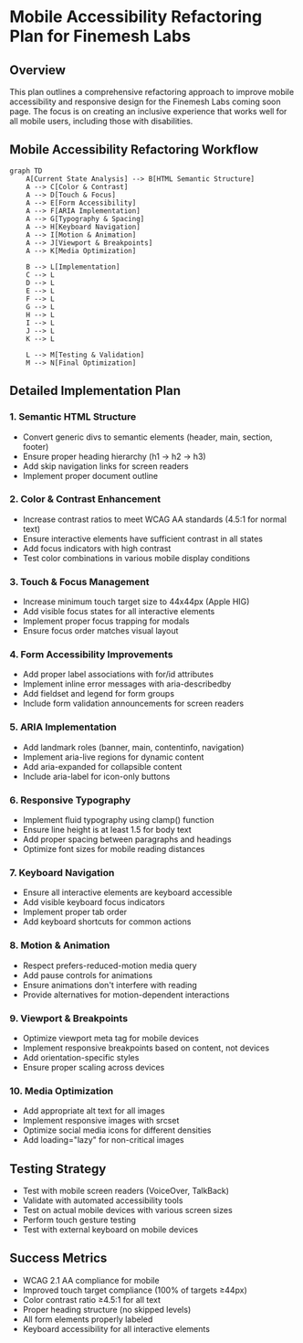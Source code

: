# Mobile Accessibility Refactoring Plan for Finemesh Labs

## Overview
This plan outlines a comprehensive refactoring approach to improve mobile accessibility and responsive design for the Finemesh Labs coming soon page. The focus is on creating an inclusive experience that works well for all mobile users, including those with disabilities.

## Mobile Accessibility Refactoring Workflow

```mermaid
graph TD
    A[Current State Analysis] --> B[HTML Semantic Structure]
    A --> C[Color & Contrast]
    A --> D[Touch & Focus]
    A --> E[Form Accessibility]
    A --> F[ARIA Implementation]
    A --> G[Typography & Spacing]
    A --> H[Keyboard Navigation]
    A --> I[Motion & Animation]
    A --> J[Viewport & Breakpoints]
    A --> K[Media Optimization]
    
    B --> L[Implementation]
    C --> L
    D --> L
    E --> L
    F --> L
    G --> L
    H --> L
    I --> L
    J --> L
    K --> L
    
    L --> M[Testing & Validation]
    M --> N[Final Optimization]
```

## Detailed Implementation Plan

### 1. Semantic HTML Structure
- Convert generic divs to semantic elements (header, main, section, footer)
- Ensure proper heading hierarchy (h1 → h2 → h3)
- Add skip navigation links for screen readers
- Implement proper document outline

### 2. Color & Contrast Enhancement
- Increase contrast ratios to meet WCAG AA standards (4.5:1 for normal text)
- Ensure interactive elements have sufficient contrast in all states
- Add focus indicators with high contrast
- Test color combinations in various mobile display conditions

### 3. Touch & Focus Management
- Increase minimum touch target size to 44x44px (Apple HIG)
- Add visible focus states for all interactive elements
- Implement proper focus trapping for modals
- Ensure focus order matches visual layout

### 4. Form Accessibility Improvements
- Add proper label associations with for/id attributes
- Implement inline error messages with aria-describedby
- Add fieldset and legend for form groups
- Include form validation announcements for screen readers

### 5. ARIA Implementation
- Add landmark roles (banner, main, contentinfo, navigation)
- Implement aria-live regions for dynamic content
- Add aria-expanded for collapsible content
- Include aria-label for icon-only buttons

### 6. Responsive Typography
- Implement fluid typography using clamp() function
- Ensure line height is at least 1.5 for body text
- Add proper spacing between paragraphs and headings
- Optimize font sizes for mobile reading distances

### 7. Keyboard Navigation
- Ensure all interactive elements are keyboard accessible
- Add visible keyboard focus indicators
- Implement proper tab order
- Add keyboard shortcuts for common actions

### 8. Motion & Animation
- Respect prefers-reduced-motion media query
- Add pause controls for animations
- Ensure animations don't interfere with reading
- Provide alternatives for motion-dependent interactions

### 9. Viewport & Breakpoints
- Optimize viewport meta tag for mobile devices
- Implement responsive breakpoints based on content, not devices
- Add orientation-specific styles
- Ensure proper scaling across devices

### 10. Media Optimization
- Add appropriate alt text for all images
- Implement responsive images with srcset
- Optimize social media icons for different densities
- Add loading="lazy" for non-critical images

## Testing Strategy
- Test with mobile screen readers (VoiceOver, TalkBack)
- Validate with automated accessibility tools
- Test on actual mobile devices with various screen sizes
- Perform touch gesture testing
- Test with external keyboard on mobile devices

## Success Metrics
- WCAG 2.1 AA compliance for mobile
- Improved touch target compliance (100% of targets ≥44px)
- Color contrast ratio ≥4.5:1 for all text
- Proper heading structure (no skipped levels)
- All form elements properly labeled
- Keyboard accessibility for all interactive elements